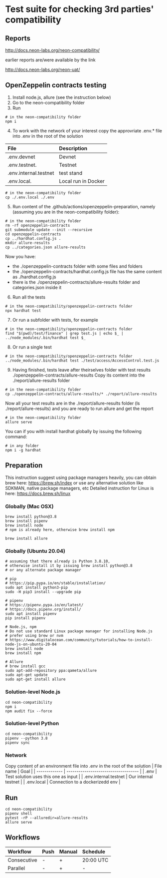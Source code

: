 # Test suite for checking 3rd parties' compatibility
## Reports
http://docs.neon-labs.org/neon-compatibility/

earlier reports are/were available by the link

http://docs.neon-labs.org/neon-uat/

## OpenZeppelin contracts testing
1. Install node.js, allure (see the instruction below)
2. Go to the neon-compatibility folder
3. Run
```
# in the neon-compatibility folder
npm i
```
4. To work with the network of your interest copy the approvriate .env.* file into .env in the root of the solution

| File                  | Description         |
| :-------------------- | :------------------ |
| .env.devnet           | Devnet              |
| .env.testnet.         | Testnet             |
| .env.internal.testnet | test stand          |
| .env.local.           | Local run in Docker |

```
# in the neon-compatibility folder
cp ./.env.local ./.env
```

5. Run content of the .github/actions/openzeppelin-preparation, namely (assuming you are in the neon-compatibility folder):
```
# in the neon-compatibility folder
rm -rf openzeppelin-contracts
git submodule update --init --recursive
cd openzeppelin-contracts
cp ../hardhat.config.js .
mkdir allure-results
cp ../categories.json allure-results
```
Now you have:
- the ./openzeppelin-contracts folder with some files and folders
- the ./openzeppelin-contracts/hardhat.config.js file has the same content as ./hardhat.config.js
- there is the ./openzeppelin-contracts/allure-results folder and categories.json inside it
6. Run all the tests
```
# in the neon-compatibility/openzeppelin-contracts folder
npx hardhat test
```
7. Or run a subfolder with tests, for example
```
# in the neon-compatibility/openzeppelin-contracts folder
find "$(pwd)/test/finance" | grep test.js | echo $_ | ../node_modules/.bin/hardhat test $_
```
8. Or run a single test
```
# in the neon-compatibility/openzeppelin-contracts folder
../node_modules/.bin/hardhat test ./test/access/AccessControl.test.js
```
9. Having finished, tests leave after theirselves folder with test results ./openzeppelin-contracts/allure-results
Copy its content into the ./report/allure-results folder
```
# in the neon-compatibility folder
cp ./openzeppelin-contracts/allure-results/* ./report/allure-results
```
Now all your test results are in the ./report/allure-results folder (ls ./report/allure-results)
and you are ready to run allure and get the report
```
# in the neon-compatibility folder
allure serve
```
You can if you with install hardhat globally by issuing the following command:
```
# in any folder
npm i -g hardhat
```

## Preparation

This instruction suggest using package managers heavily, you can obtain brew here:
https://brew.sh/index
or use any alternative solution like SDKMAN, native package managers, etc
Detailed instruction for Linux is here: https://docs.brew.sh/linux

### Globally (Mac OSX)
```
brew install python@3.8
brew install pipenv
brew install node
# npm is already here, otherwise brew install npm

brew install allure
```

### Globally (Ubuntu 20.04)
```
# assuming that there already is Python 3.8.10,
# otherwise install it by issuing brew install python@3.8
# or any alternate package manager

# pip
# https://pip.pypa.io/en/stable/installation/
sudo apt install python3-pip
sudo -H pip3 install --upgrade pip

# pipenv
# https://pipenv.pypa.io/en/latest/
# https://docs.pipenv.org/install/
sudo apt install pipenv
pip install pipenv

# Node.js, npm
# Do not use standard Linux package manager for installing Node.js
# prefer using brew or nvm
# https://www.digitalocean.com/community/tutorials/how-to-install-node-js-on-ubuntu-20-04
brew install node
brew install npm

# Allure
# brew install gcc
sudo apt-add-repository ppa:qameta/allure
sudo apt-get update
sudo apt-get install allure
```

### Solution-level Node.js
```
cd neon-compatibility
npm i
npm audit fix --force
```
### Solution-level Python
```
cd neon-compatibility
pipenv --python 3.8
pipenv sync
```

### Network
Copy content of an environment file into .env in the root of the solution
| File name     | Goal                                 |
| ------------- | ------------------------------------ |
| .env          | Test solution uses this one as input |
| .env.internal.testnet  | Our internal testnet        |
| .env.local   | Connection to a dockerizedd env       |

## Run
```
cd neon-compatibility
pipenv shell
pytest -rP --alluredir=allure-results
allure serve
```
## Workflows
| Workflow | Push | Manual | Schedule |
| :---         | :---         | :---         | :---         |
| Consecutive | - | + | 20:00 UTC |
| Parallel | - | + | - |
